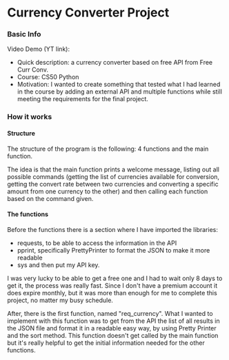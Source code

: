 # Currency Converter Project

### Basic Info

Video Demo (YT link):  <URL HERE>
- Quick description: a currency converter based on free API from Free Curr Conv.
- Course: CS50 Python
- Motivation: I wanted to create something that tested what I had learned in the course by adding an external API and multiple functions while still meeting the requirements for the final project. 

### How it works

#### Structure
The structure of the program is the following: 4 functions and the main function.

The idea is that the main function prints a welcome message, listing out all possible commands (getting the list of currencies available for conversion, getting the convert rate between two currencies and converting a specific amount from one currency to the other) and then calling each function based on the command given.

#### The functions
Before the functions there is a section where I have imported the libraries:
 - requests, to be able to access the information in the API
 - pprint, specifically PrettyPrinter to format the JSON to make it more readable
 - sys
and then put my API key. 

I was very lucky to be able to get a free one and I had to wait only 8 days to get it, the process was really fast. Since I don't have a premium account it does expire monthly, but it was more than enough for me to complete this project, no matter my busy schedule. 

After, there is the first function, named "req_currency". 
What I wanted to implement with this function was to get from the API the list of all results in the JSON file and format it in a readable easy way, by using Pretty Printer and the sort method. This function doesn't get called by the main function but it's really helpful to get the initial information needed for the other functions. 


